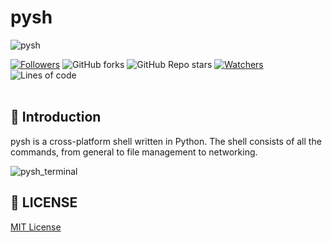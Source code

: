 # pysh

![pysh](https://raw.githubusercontent.com/smv1999/pysh/main/assets/pysh.png?token=AKHIZQNOKDX3DBIRQYVD4P3BZIHQQ)

 [![Followers](https://img.shields.io/github/followers/smv1999?style=for-the-badge)](https://github.com/smv1999?tab=followers)
 ![GitHub forks](https://img.shields.io/github/forks/smv1999/pysh?style=for-the-badge)
 ![GitHub Repo stars](https://img.shields.io/github/stars/smv1999/pysh?style=for-the-badge)
 [![Watchers](https://img.shields.io/github/watchers/smv1999/pysh?style=for-the-badge)](https://github.com/smv1999/pysh/watchers)
 ![Lines of code](https://img.shields.io/tokei/lines/github/smv1999/pysh?style=for-the-badge)
 <br><br>
 
## 📌 Introduction

pysh is a cross-platform shell written in Python. The shell consists of all the commands, from general to file management to networking. 


![pysh_terminal](https://raw.githubusercontent.com/smv1999/pysh/main/assets/pysh_terminal.gif)



## 📃 LICENSE 
[MIT License](https://github.com/smv1999/pysh/blob/main/LICENSE)
